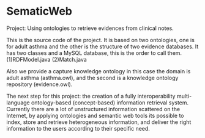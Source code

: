 # SematicWeb
Project: Using ontologies to retrieve evidences from clinical notes.

This is the source code of the project. It is based on two ontologies, one is for adult asthma and the other is the structure of two evidence databases.
It has two classes and a MySQL database, this is the order to call them.
(1)RDFModel.java
(2)Match.java

Also we provide a capture knowledge ontology in this case the domain is adult asthma (asthma.owl), and the second is a knowledge ontology repository (evidence.owl).

The next step for this project: the creation of a fully interoperability multi-language ontology-based (concept-based) information retrieval system. Currently there are a lot of unstructured information scattered on the Internet, by applying ontologies and semantic web tools its possible to index, store and retrieve heterogeneous information, and deliver the right information to the users according to their specific need. 
